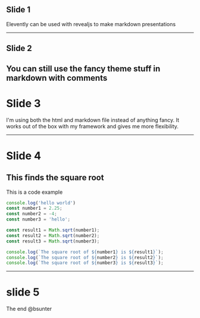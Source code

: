 ## Slide 1
Elevently can be used with revealjs to make markdown presentations
<!-- .slide: data-background-image="https://picsum.photos/seed/picsum/1200/800" -->

---

## Slide 2
<!-- .slide: data-background="#ff0000" -->

You can still use the fancy theme stuff in markdown with comments
---

# Slide 3
I'm using both the html and markdown file instead of anything fancy. It works out of the box with my framework and 
gives me more flexibility.

---

# Slide 4

## This finds the square root
This is a code example

``` js
console.log('hello world')
const number1 = 2.25;
const number2 = -4;
const number3 = 'hello';

const result1 = Math.sqrt(number1);
const result2 = Math.sqrt(number2);
const result3 = Math.sqrt(number3);

console.log(`The square root of ${number1} is ${result1}`);
console.log(`The square root of ${number2} is ${result2}`);
console.log(`The square root of ${number3} is ${result3}`);
```

---

# slide 5
The end @bsunter